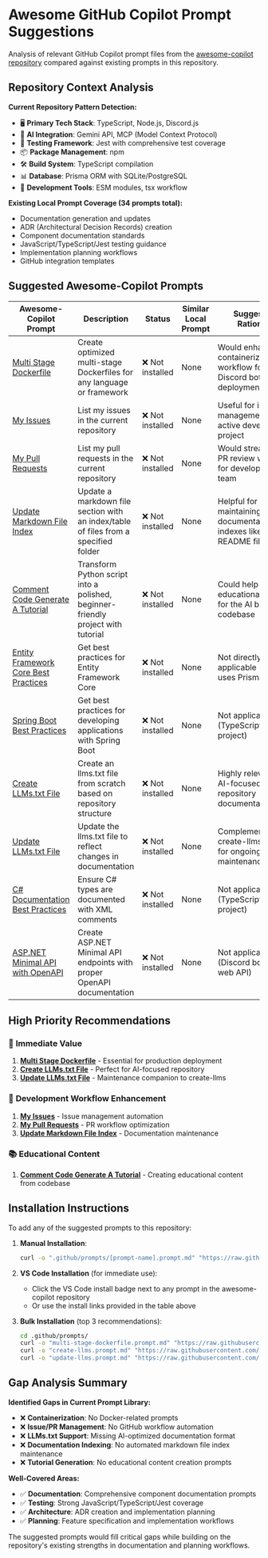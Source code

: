 # Awesome GitHub Copilot Prompt Suggestions

Analysis of relevant GitHub Copilot prompt files from the [awesome-copilot repository](https://github.com/github/awesome-copilot/tree/main/prompts) compared against existing prompts in this repository.

## Repository Context Analysis

**Current Repository Pattern Detection:**

- 🖥️ **Primary Tech Stack**: TypeScript, Node.js, Discord.js
- 🤖 **AI Integration**: Gemini API, MCP (Model Context Protocol)
- 🧪 **Testing Framework**: Jest with comprehensive test coverage
- 📦 **Package Management**: npm
- 🛠️ **Build System**: TypeScript compilation
- 📊 **Database**: Prisma ORM with SQLite/PostgreSQL
- 🔧 **Development Tools**: ESM modules, tsx workflow

**Existing Local Prompt Coverage (34 prompts total):**

- Documentation generation and updates
- ADR (Architectural Decision Records) creation
- Component documentation standards
- JavaScript/TypeScript/Jest testing guidance
- Implementation planning workflows
- GitHub integration templates

## Suggested Awesome-Copilot Prompts

| Awesome-Copilot Prompt | Description | Status | Similar Local Prompt | Suggestion Rationale |
|-------------------------|-------------|--------|---------------------|---------------------|
| [Multi Stage Dockerfile](https://github.com/github/awesome-copilot/blob/main/prompts/multi-stage-dockerfile.prompt.md) | Create optimized multi-stage Dockerfiles for any language or framework | ❌ Not installed | None | Would enhance containerization workflow for the Discord bot deployment |
| [My Issues](https://github.com/github/awesome-copilot/blob/main/prompts/my-issues.prompt.md) | List my issues in the current repository | ❌ Not installed | None | Useful for issue management in active development project |
| [My Pull Requests](https://github.com/github/awesome-copilot/blob/main/prompts/my-pull-requests.prompt.md) | List my pull requests in the current repository | ❌ Not installed | None | Would streamline PR review workflow for development team |
| [Update Markdown File Index](https://github.com/github/awesome-copilot/blob/main/prompts/update-markdown-file-index.prompt.md) | Update a markdown file section with an index/table of files from a specified folder | ❌ Not installed | None | Helpful for maintaining documentation indexes like README files |
| [Comment Code Generate A Tutorial](https://github.com/github/awesome-copilot/blob/main/prompts/comment-code-generate-a-tutorial.prompt.md) | Transform Python script into a polished, beginner-friendly project with tutorial | ❌ Not installed | None | Could help create educational content for the AI bot codebase |
| [Entity Framework Core Best Practices](https://github.com/github/awesome-copilot/blob/main/prompts/ef-core.prompt.md) | Get best practices for Entity Framework Core | ❌ Not installed | None | Not directly applicable (project uses Prisma ORM) |
| [Spring Boot Best Practices](https://github.com/github/awesome-copilot/blob/main/prompts/java-springboot.prompt.md) | Get best practices for developing applications with Spring Boot | ❌ Not installed | None | Not applicable (TypeScript/Node.js project) |
| [Create LLMs.txt File](https://github.com/github/awesome-copilot/blob/main/prompts/create-llms.prompt.md) | Create an llms.txt file from scratch based on repository structure | ❌ Not installed | None | Highly relevant for AI-focused repository documentation |
| [Update LLMs.txt File](https://github.com/github/awesome-copilot/blob/main/prompts/update-llms.prompt.md) | Update the llms.txt file to reflect changes in documentation | ❌ Not installed | None | Complementary to create-llms prompt for ongoing maintenance |
| [C# Documentation Best Practices](https://github.com/github/awesome-copilot/blob/main/prompts/csharp-docs.prompt.md) | Ensure C# types are documented with XML comments | ❌ Not installed | None | Not applicable (TypeScript project) |
| [ASP.NET Minimal API with OpenAPI](https://github.com/github/awesome-copilot/blob/main/prompts/aspnet-minimal-api-openapi.prompt.md) | Create ASP.NET Minimal API endpoints with proper OpenAPI documentation | ❌ Not installed | None | Not applicable (Discord bot, not web API) |

## High Priority Recommendations

### 🎯 **Immediate Value**

1. **[Multi Stage Dockerfile](https://github.com/github/awesome-copilot/blob/main/prompts/multi-stage-dockerfile.prompt.md)** - Essential for production deployment
2. **[Create LLMs.txt File](https://github.com/github/awesome-copilot/blob/main/prompts/create-llms.prompt.md)** - Perfect for AI-focused repository
3. **[Update LLMs.txt File](https://github.com/github/awesome-copilot/blob/main/prompts/update-llms.prompt.md)** - Maintenance companion to create-llms

### 🔧 **Development Workflow Enhancement**

1. **[My Issues](https://github.com/github/awesome-copilot/blob/main/prompts/my-issues.prompt.md)** - Issue management automation
2. **[My Pull Requests](https://github.com/github/awesome-copilot/blob/main/prompts/my-pull-requests.prompt.md)** - PR workflow optimization
3. **[Update Markdown File Index](https://github.com/github/awesome-copilot/blob/main/prompts/update-markdown-file-index.prompt.md)** - Documentation maintenance

### 📚 **Educational Content**

1. **[Comment Code Generate A Tutorial](https://github.com/github/awesome-copilot/blob/main/prompts/comment-code-generate-a-tutorial.prompt.md)** - Creating educational content from codebase

## Installation Instructions

To add any of the suggested prompts to this repository:

1. **Manual Installation**:

   ```bash
   curl -o ".github/prompts/[prompt-name].prompt.md" "https://raw.githubusercontent.com/github/awesome-copilot/main/prompts/[prompt-filename].prompt.md"
   ```

2. **VS Code Installation** (for immediate use):
   - Click the VS Code install badge next to any prompt in the awesome-copilot repository
   - Or use the install links provided in the table above

3. **Bulk Installation** (top 3 recommendations):

   ```bash
   cd .github/prompts/
   curl -o "multi-stage-dockerfile.prompt.md" "https://raw.githubusercontent.com/github/awesome-copilot/main/prompts/multi-stage-dockerfile.prompt.md"
   curl -o "create-llms.prompt.md" "https://raw.githubusercontent.com/github/awesome-copilot/main/prompts/create-llms.prompt.md"
   curl -o "update-llms.prompt.md" "https://raw.githubusercontent.com/github/awesome-copilot/main/prompts/update-llms.prompt.md"
   ```

## Gap Analysis Summary

**Identified Gaps in Current Prompt Library:**

- ❌ **Containerization**: No Docker-related prompts
- ❌ **Issue/PR Management**: No GitHub workflow automation
- ❌ **LLMs.txt Support**: Missing AI-optimized documentation format
- ❌ **Documentation Indexing**: No automated markdown file index maintenance
- ❌ **Tutorial Generation**: No educational content creation prompts

**Well-Covered Areas:**

- ✅ **Documentation**: Comprehensive component documentation prompts
- ✅ **Testing**: Strong JavaScript/TypeScript/Jest coverage
- ✅ **Architecture**: ADR creation and implementation planning
- ✅ **Planning**: Feature specification and implementation workflows

The suggested prompts would fill critical gaps while building on the repository's existing strengths in documentation and planning workflows.
